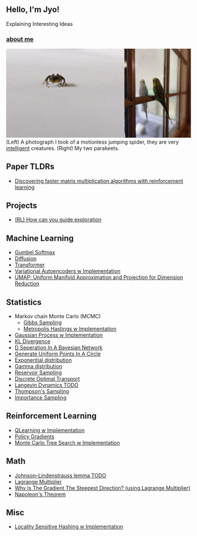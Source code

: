 ## Hello, I'm Jyo! 
Explaining Interesting Ideas
### [about me](https://jyopari.github.io/aboutMe)
<img src="imgonline-com-ua-twotoone-McqeirtoVx.jpg" alt="drawing" width="850"/> \
(Left) A photograph I took of a motionless jumping spider, they are very [intelligent](https://www.nationalgeographic.com/news/2016/01/160121-jumping-spiders-animals-science/) creatures. (Right) My two parakeets. 
## Paper TLDRs
+ [Discovering faster matrix multiplication
algorithms with reinforcement learning](https://jyopari.github.io/paper_tldf/Matmul%20algo.pdf)

## Projects 
+ [(RL) How can you guide exploration](https://jyopari.github.io/guided_exploration)

## Machine Learning
+ [Gumbel Softmax](https://jyopari.github.io/gumbel.html)
+ [Diffusion](https://jyopari.github.io/Diffusion)
+ [Transformer](https://jyopari.github.io/Transformer)
+ [Variational Autoencoders w Implementation](https://jyopari.github.io/VAE)
+ [UMAP: Uniform Manifold Approximation and Projection for Dimension Reduction](https://jyopari.github.io/umap)

## Statistics
+ Markov chain Monte Carlo (MCMC)
  - [Gibbs Sampling](https://jyopari.github.io/Gibbs)
  - [Metropolis Hastings  w Implementation](https://jyopari.github.io/MetropolisHastings)
+ [Gaussian Process w Implementation](https://jyopari.github.io/GaussianProcess)
+ [KL Divergence](https://jyopari.github.io/KL)
+ [D Seperation In A Bayesian Network](https://jyopari.github.io/DSeperation)
+ [Generate Uniform Points In A Circle](https://jyopari.github.io/randomCirc)
+ [Exponential distribution](https://jyopari.github.io/exponentialDist)
+ [Gamma distribution](https://jyopari.github.io/Gamma)
+ [Reservoir Sampling](https://jyopari.github.io/reservoir)
+ [Discrete Optimal Transport](https://jyopari.github.io/DiscreteOT.html)
+ [Langevin Dynamics TODO]()
+ [Thompson's Sampling](https://jyopari.github.io/thompson.html)
+ [Importance Sampling](https://jyopari.github.io/ImportanceSampling.html)

## Reinforcement Learning
+ [QLearning w Implementation](https://jyopari.github.io/QLearning) 
+ [Policy Gradients](https://jyopari.github.io/Policy)
+ [Monte Carlo Tree Search w Implementation](https://jyopari.github.io/MCTS)

## Math
+ [Johnson–Lindenstrauss lemma TODO]()
+ [Lagrange Multiplier](https://jyopari.github.io/Lagrange)
+ [Why Is The Gradient The Steepest Direction? (using Lagrange Multiplier)](https://jyopari.github.io/Gradient)
+ [Napoleon's Theorem](https://jyopari.github.io/NapoleonTriangle)

## Misc
+ [Locality Sensitive Hashing w Implementation](https://jyopari.github.io/LSH)
